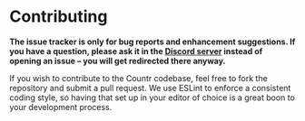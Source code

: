 # Contributing

**The issue tracker is only for bug reports and enhancement suggestions. If you have a question, please ask it in the [Discord server](https://promise.solutions/discord) instead of opening an issue – you will get redirected there anyway.**

If you wish to contribute to the Countr codebase, feel free to fork the repository and submit a
pull request. We use ESLint to enforce a consistent coding style, so having that set up in your editor of choice
is a great boon to your development process.

